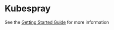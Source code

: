 Kubespray
===

See the [Getting Started Guide](https://github.com/kubernetes-sigs/kubespray/blob/master/docs/getting-started.md) for more information
